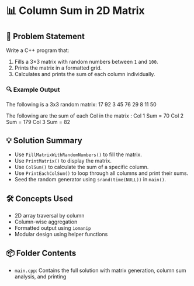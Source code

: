# 📊 Column Sum in 2D Matrix

## 🧩 Problem Statement
Write a C++ program that:
1. Fills a 3×3 matrix with random numbers between `1` and `100`.
2. Prints the matrix in a formatted grid.
3. Calculates and prints the sum of each column individually.

### 🔍 Example Output
The following is a 3x3 random matrix: 
17 92 3 
45 76 29 
8 11 50

The following are the sum of each Col in the matrix : 
Col 1 Sum = 70 
Col 2 Sum = 179
Col 3 Sum = 82

## 💡 Solution Summary
- Use `FillMatrixWithRandomNumbers()` to fill the matrix.
- Use `PrintMatrix()` to display the matrix.
- Use `ColSum()` to calculate the sum of a specific column.
- Use `PrintEachColSum()` to loop through all columns and print their sums.
- Seed the random generator using `srand(time(NULL))` in `main()`.

## 🛠️ Concepts Used
- 2D array traversal by column
- Column-wise aggregation
- Formatted output using `iomanip`
- Modular design using helper functions

## 📦 Folder Contents
- `main.cpp`: Contains the full solution with matrix generation, column sum analysis, and printing

